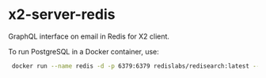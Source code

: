 # x2-server-redis

GraphQL interface on email in Redis for X2 client.

To run PostgreSQL in a Docker container, use:

```bash
 docker run --name redis -d -p 6379:6379 redislabs/redisearch:latest --appendonly yes --aof-use-rdb-preamble yes --loadmodule /usr/lib/redis/modules/redisearch.so
```
